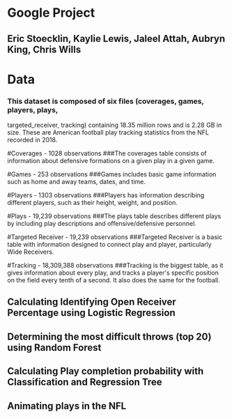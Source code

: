 # Google Project

## Eric Stoecklin, Kaylie Lewis, Jaleel Attah, Aubryn King, Chris Wills


# Data
### This dataset is composed of six files (coverages, games, players, plays,
targeted_receiver, tracking) containing 18.35 million rows and is 2.28 GB in
size. These are American football play tracking statistics from the NFL
recorded in 2018.

#Coverages - 1028 observations
###The coverages table consists of information about defensive formations on a
given play in a given game.

#Games - 253 observations
###Games includes basic game information such as home and away teams, dates, and
time.

#Players - 1303 observations
###Players has information describing different players, such as their height,
weight, and position.

#Plays - 19,239 observations
###The plays table describes different plays by including play descriptions and
offensive/defensive personnel.

#Targeted Receiver - 19,239 observations
###Targeted Receiver is a basic table with information designed to connect play
and player, particularly Wide Receivers.

#Tracking - 18,309,388 observations
###Tracking is the biggest table, as it gives information about every play, and
tracks a player's specific position on the field every tenth of a second. It
also does the same for the football.

## Calculating Identifying Open Receiver Percentage using Logistic Regression

## Determining the most difficult throws (top 20) using Random Forest

## Calculating Play completion probability with Classification and Regression Tree

## Animating plays in the NFL


